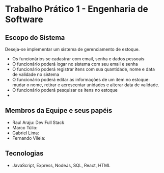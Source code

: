 # Trabalho Prático 1 - Engenharia de Software
## Escopo do Sistema
Deseja-se implementar um sistema de gerenciamento de estoque.
- Os funcionários se cadastrar com email, senha e dados pessoais
- O funcionário poderá logar no sistema com seu email e senha
- O funcionário poderá registrar itens com sua quantidade, nome e data de validade no sistema
- O funcionário poderá editar as informações de um item no estoque: mudar o nome, retirar e acrescentar unidades e alterar data de validade.
- O funcionário poderá pesquisar os itens no estoque 
- 
## Membros da Equipe e seus papéis
- Raul Araju: Dev Full Stack
- Marco Túlio:
- Gabriel Lima:
- Fernando Vilela:
## Tecnologias
- JavaScript, Express, NodeJs, SQL, React, HTML 
